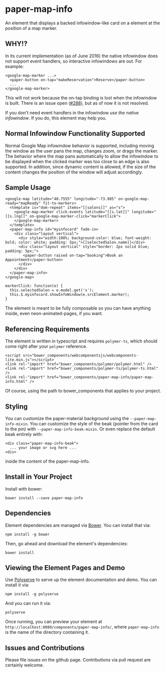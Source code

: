 # paper-map-info

An element that displays a <paper-material> backed infowindow-like card on a <google-map> element at the position of a map marker.

## WHY!?

In its current implementation (as of June 2016) the native infowindow does not support event handlers, so interactive infowindows are out.  For example:

    <google-map-marker ...>
      <paper-button on-tap="makeReservation">Reserve</paper-button>
      ...
    </google-map-marker>
This will not work because the on-tap binding is lost when the infowindow is built. There is an issue open ([#288](https://github.com/GoogleWebComponents/google-map/issues/288)), but as of now it is not resolved.

If you don't need event handlers in the infowindow _use the native infowindow_.  If you do, this element may help you.

## Normal Infowindow Functionality Supported

Normal Google Map infowindow behavior is supported, including moving the window as the user pans the map, changes zoom, or drags the marker. The behavior where the map pans automatically to allow the infowindow to be displayed when the clicked marker was too close to an edge is also supported. In addition, since dynamic content is allowed, if the size of the content changes the position of the window will adjust accordingly.

## Sample Usage

    <google-map latitude="40.7555" longitude="-73.985" on-google-map-ready="mapReady" fit-to-markers>
      <template is="dom-repeat" items="[[salons]]" as="s">
        <google-map-marker click-events latitude="[[s.lat]]" longitude="[[s.lng]]" on-google-map-marker-click="markerClick">
        </google-map-marker>
      </template>
      <paper-map-info id="myinfocard" fade-in>
        <div class="layout vertical">
          <div style="width:100%; background-color: blue; font-weight: bold; color: white; padding: 5px;">[[selectedSalon.name]]</div>
          <div class="layout vertical" style="border: 2px solid blue; padding: 5px;">
            <paper-button raised on-tap="booking">Book an Appointment</paper-button>
          </div>
        </div>
      </paper-map-info>
    </google-map>

    markerClick: function(e) {
      this.selectedSalon = e.model.get('s');
      this.$.myinfocard.showInfoWindow(e.srcElement.marker);
    }

The element is meant to be fully composable so you can have anything inside, even neon-animated-pages, if you want.

## Referencing Requirements

The element is written in typescript and requires `polymer-ts`, which should come right after your `polymer` reference.
```
<script src="bower_components/webcomponentsjs/webcomponents-lite.min.js"></script>
<link rel-"import" href="bower_components/polymer/polymer.html" />
<link rel-"import" href="bower_components/polymer-ts/polymer-ts.html" />
<link rel-"import" href="bower_components/paper-map-info/paper-map-info.html" />
```
Of course, using the path to bower_components that applies to your project.

## Styling

You can customize the paper-material background using the `--paper-map-info-mixin`.  You can customize the style of the beak (pointer from the card to the pin) with `--paper-map-info-beak-mixin`. Or even replace the default beak entirely with:

    <div class="paper-map-info-beak">
      ... your image or svg here ...
    <div>
inside the content of the paper-map-info.

## Install in Your Project

Install with bower:

`bower install --save paper-map-info`

## Dependencies

Element dependencies are managed via [Bower](http://bower.io/). You can
install that via:

    npm install -g bower

Then, go ahead and download the element's dependencies:

    bower install


## Viewing the Element Pages and Demo

Use [Polyserve](https://github.com/PolymerLabs/polyserve) to serve up the element documentation and demo. You can install it via:

    npm install -g polyserve

And you can run it via:

    polyserve

Once running, you can preview your element at
`http://localhost:8080/components/paper-map-info/`, where `paper-map-info` is the name of the directory containing it.

## Issues and Contributions

Please file issues on the github page. Contributions via pull request are certainly welcome.
